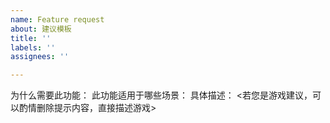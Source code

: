 ```yaml
---
name: Feature request
about: 建议模板
title: ''
labels: ''
assignees: ''

---
```


为什么需要此功能：
此功能适用于哪些场景：
具体描述：
<若您是游戏建议，可以酌情删除提示内容，直接描述游戏>
